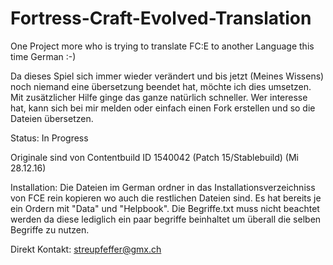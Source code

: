 # Fortress-Craft-Evolved-Translation
One Project more who is trying to translate FC:E to another Language this time German :-)

Da dieses Spiel sich immer wieder verändert und bis jetzt (Meines Wissens) noch niemand eine übersetzung beendet hat, möchte ich dies umsetzen. 
Mit zusätzlicher Hilfe ginge das ganze natürlich schneller. Wer interesse hat, kann sich bei mir melden oder einfach einen Fork erstellen und so die Dateien übersetzen. 

Status:
In Progress

Originale sind von Contentbuild ID 1540042 (Patch 15/Stablebuild) (Mi 28.12.16)

Installation: Die Dateien im German ordner in das Installationsverzeichniss von FCE rein kopieren wo auch die restlichen Dateien sind. Es hat bereits je ein Ordern mit "Data" und "Helpbook". Die Begriffe.txt muss nicht beachtet werden da diese lediglich ein paar begriffe beinhaltet um überall die selben Begriffe zu nutzen.


Direkt Kontakt: 
streupfeffer@gmx.ch